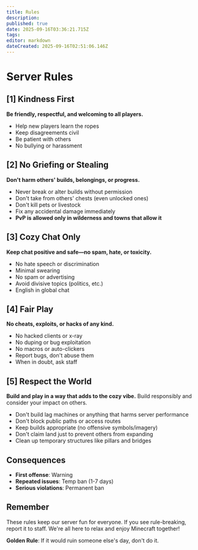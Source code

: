 ```yaml
---
title: Rules
description: 
published: true
date: 2025-09-16T03:36:21.715Z
tags: 
editor: markdown
dateCreated: 2025-09-16T02:51:06.146Z
---
```


# Server Rules

## [1] Kindness First
**Be friendly, respectful, and welcoming to all players.**
- Help new players learn the ropes
- Keep disagreements civil
- Be patient with others
- No bullying or harassment

## [2] No Griefing or Stealing
**Don't harm others' builds, belongings, or progress.**
- Never break or alter builds without permission
- Don't take from others' chests (even unlocked ones)
- Don't kill pets or livestock
- Fix any accidental damage immediately
- **PvP is allowed only in wilderness and towns that allow it**

## [3] Cozy Chat Only
**Keep chat positive and safe—no spam, hate, or toxicity.**
- No hate speech or discrimination
- Minimal swearing
- No spam or advertising
- Avoid divisive topics (politics, etc.)
- English in global chat

## [4] Fair Play
**No cheats, exploits, or hacks of any kind.**
- No hacked clients or x-ray
- No duping or bug exploitation
- No macros or auto-clickers
- Report bugs, don't abuse them
- When in doubt, ask staff

## [5] Respect the World
**Build and play in a way that adds to the cozy vibe.**
Build responsibly and consider your impact on others.

- Don't build lag machines or anything that harms server performance
- Don't block public paths or access routes
- Keep builds appropriate (no offensive symbols/imagery)
- Don't claim land just to prevent others from expanding
- Clean up temporary structures like pillars and bridges

## Consequences
- **First offense**: Warning
- **Repeated issues**: Temp ban (1-7 days)
- **Serious violations**: Permanent ban

## Remember
These rules keep our server fun for everyone. If you see rule-breaking, report it to staff. We're all here to relax and enjoy Minecraft together!

**Golden Rule**: If it would ruin someone else's day, don't do it.